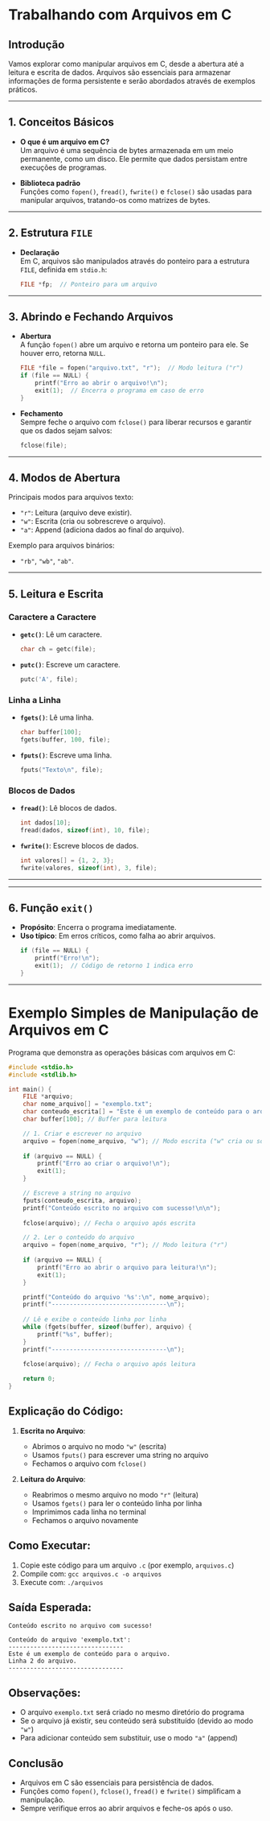 # Trabalhando com Arquivos em C

## Introdução

Vamos explorar como manipular arquivos em C, desde a abertura até a leitura e escrita de dados. Arquivos são essenciais para armazenar informações de forma persistente e serão abordados através de exemplos práticos.

---

## 1. Conceitos Básicos
- **O que é um arquivo em C?**  
  Um arquivo é uma sequência de bytes armazenada em um meio permanente, como um disco. Ele permite que dados persistam entre execuções de programas.

- **Biblioteca padrão**  
  Funções como `fopen()`, `fread()`, `fwrite()` e `fclose()` são usadas para manipular arquivos, tratando-os como matrizes de bytes.

---

## 2. Estrutura `FILE`
- **Declaração**  
  Em C, arquivos são manipulados através do ponteiro para a estrutura `FILE`, definida em `stdio.h`:
  ```c
  FILE *fp;  // Ponteiro para um arquivo
  ```

---

## 3. Abrindo e Fechando Arquivos
- **Abertura**  
  A função `fopen()` abre um arquivo e retorna um ponteiro para ele. Se houver erro, retorna `NULL`.
  ```c
  FILE *file = fopen("arquivo.txt", "r");  // Modo leitura ("r")
  if (file == NULL) {
      printf("Erro ao abrir o arquivo!\n");
      exit(1);  // Encerra o programa em caso de erro
  }
  ```

- **Fechamento**  
  Sempre feche o arquivo com `fclose()` para liberar recursos e garantir que os dados sejam salvos:
  ```c
  fclose(file);
  ```

---

## 4. Modos de Abertura
Principais modos para arquivos texto:
- `"r"`: Leitura (arquivo deve existir).
- `"w"`: Escrita (cria ou sobrescreve o arquivo).
- `"a"`: Append (adiciona dados ao final do arquivo).

Exemplo para arquivos binários:
- `"rb"`, `"wb"`, `"ab"`.

---

## 5. Leitura e Escrita
### Caractere a Caractere
- **`getc()`**: Lê um caractere.
  ```c
  char ch = getc(file);
  ```
- **`putc()`**: Escreve um caractere.
  ```c
  putc('A', file);
  ```

### Linha a Linha
- **`fgets()`**: Lê uma linha.
  ```c
  char buffer[100];
  fgets(buffer, 100, file);
  ```
- **`fputs()`**: Escreve uma linha.
  ```c
  fputs("Texto\n", file);
  ```

### Blocos de Dados
- **`fread()`**: Lê blocos de dados.
  ```c
  int dados[10];
  fread(dados, sizeof(int), 10, file);
  ```
- **`fwrite()`**: Escreve blocos de dados.
  ```c
  int valores[] = {1, 2, 3};
  fwrite(valores, sizeof(int), 3, file);
  ```

---

---

## 6. Função `exit()`
- **Propósito**: Encerra o programa imediatamente.
- **Uso típico**: Em erros críticos, como falha ao abrir arquivos.
  ```c
  if (file == NULL) {
      printf("Erro!\n");
      exit(1);  // Código de retorno 1 indica erro
  }
  ```

---

# Exemplo Simples de Manipulação de Arquivos em C

Programa que demonstra as operações básicas com arquivos em C:

```c
#include <stdio.h>
#include <stdlib.h>

int main() {
    FILE *arquivo;
    char nome_arquivo[] = "exemplo.txt";
    char conteudo_escrita[] = "Este é um exemplo de conteúdo para o arquivo.\nLinha 2 do arquivo.\n";
    char buffer[100]; // Buffer para leitura

    // 1. Criar e escrever no arquivo
    arquivo = fopen(nome_arquivo, "w"); // Modo escrita ("w" cria ou sobrescreve)
    
    if (arquivo == NULL) {
        printf("Erro ao criar o arquivo!\n");
        exit(1);
    }

    // Escreve a string no arquivo
    fputs(conteudo_escrita, arquivo);
    printf("Conteúdo escrito no arquivo com sucesso!\n\n");
    
    fclose(arquivo); // Fecha o arquivo após escrita

    // 2. Ler o conteúdo do arquivo
    arquivo = fopen(nome_arquivo, "r"); // Modo leitura ("r")
    
    if (arquivo == NULL) {
        printf("Erro ao abrir o arquivo para leitura!\n");
        exit(1);
    }

    printf("Conteúdo do arquivo '%s':\n", nome_arquivo);
    printf("--------------------------------\n");
    
    // Lê e exibe o conteúdo linha por linha
    while (fgets(buffer, sizeof(buffer), arquivo) {
        printf("%s", buffer);
    }
    printf("--------------------------------\n");
    
    fclose(arquivo); // Fecha o arquivo após leitura

    return 0;
}
```

## Explicação do Código:

1. **Escrita no Arquivo**:
   - Abrimos o arquivo no modo `"w"` (escrita)
   - Usamos `fputs()` para escrever uma string no arquivo
   - Fechamos o arquivo com `fclose()`

2. **Leitura do Arquivo**:
   - Reabrimos o mesmo arquivo no modo `"r"` (leitura)
   - Usamos `fgets()` para ler o conteúdo linha por linha
   - Imprimimos cada linha no terminal
   - Fechamos o arquivo novamente

## Como Executar:

1. Copie este código para um arquivo `.c` (por exemplo, `arquivos.c`)
2. Compile com: `gcc arquivos.c -o arquivos`
3. Execute com: `./arquivos`

## Saída Esperada:

```
Conteúdo escrito no arquivo com sucesso!

Conteúdo do arquivo 'exemplo.txt':
--------------------------------
Este é um exemplo de conteúdo para o arquivo.
Linha 2 do arquivo.
--------------------------------
```

## Observações:

- O arquivo `exemplo.txt` será criado no mesmo diretório do programa
- Se o arquivo já existir, seu conteúdo será substituído (devido ao modo `"w"`)
- Para adicionar conteúdo sem substituir, use o modo `"a"` (append)

## Conclusão
- Arquivos em C são essenciais para persistência de dados.
- Funções como `fopen()`, `fclose()`, `fread()` e `fwrite()` simplificam a manipulação.
- Sempre verifique erros ao abrir arquivos e feche-os após o uso.
